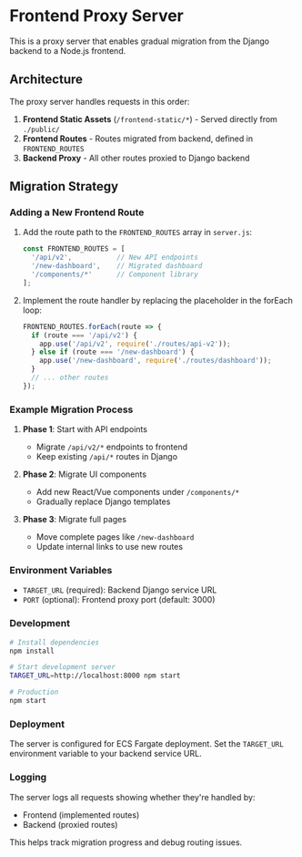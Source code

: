 # Frontend Proxy Server

This is a proxy server that enables gradual migration from the Django backend to a Node.js frontend.

## Architecture

The proxy server handles requests in this order:

1. **Frontend Static Assets** (`/frontend-static/*`) - Served directly from `./public/`
2. **Frontend Routes** - Routes migrated from backend, defined in `FRONTEND_ROUTES`
3. **Backend Proxy** - All other routes proxied to Django backend

## Migration Strategy

### Adding a New Frontend Route

1. Add the route path to the `FRONTEND_ROUTES` array in `server.js`:
   ```javascript
   const FRONTEND_ROUTES = [
     '/api/v2',           // New API endpoints
     '/new-dashboard',    // Migrated dashboard
     '/components/*'      // Component library
   ];
   ```

2. Implement the route handler by replacing the placeholder in the forEach loop:
   ```javascript
   FRONTEND_ROUTES.forEach(route => {
     if (route === '/api/v2') {
       app.use('/api/v2', require('./routes/api-v2'));
     } else if (route === '/new-dashboard') {
       app.use('/new-dashboard', require('./routes/dashboard'));
     }
     // ... other routes
   });
   ```

### Example Migration Process

1. **Phase 1**: Start with API endpoints
   - Migrate `/api/v2/*` endpoints to frontend
   - Keep existing `/api/*` routes in Django

2. **Phase 2**: Migrate UI components
   - Add new React/Vue components under `/components/*`
   - Gradually replace Django templates

3. **Phase 3**: Migrate full pages
   - Move complete pages like `/new-dashboard`
   - Update internal links to use new routes

### Environment Variables

- `TARGET_URL` (required): Backend Django service URL
- `PORT` (optional): Frontend proxy port (default: 3000)

### Development

```bash
# Install dependencies
npm install

# Start development server
TARGET_URL=http://localhost:8000 npm start

# Production
npm start
```

### Deployment

The server is configured for ECS Fargate deployment. Set the `TARGET_URL` environment variable to your backend service URL.

### Logging

The server logs all requests showing whether they're handled by:
- Frontend (implemented routes)
- Backend (proxied routes)

This helps track migration progress and debug routing issues.